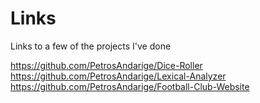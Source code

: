 # Links
Links to a few of the projects I've done

https://github.com/PetrosAndarige/Dice-Roller
https://github.com/PetrosAndarige/Lexical-Analyzer
https://github.com/PetrosAndarige/Football-Club-Website

